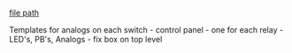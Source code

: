 
[file path](<file:///C:\Users\jnetherton\G&W Electric Co\US-PowerGridAutomation - Documents\_Lazer\109336 - Energy Storage System - Gun Hill Rd Quinnipiac University (US ELECTRICAL SERVICES INC)>)

 Templates for analogs on each switch
	- control panel
		- one for each relay
			- LED's, PB's, Analogs
	- fix box on top level 